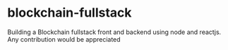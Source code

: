 # blockchain-fullstack
Building a Blockchain fullstack front and backend using node and reactjs. Any contribution would be appreciated
